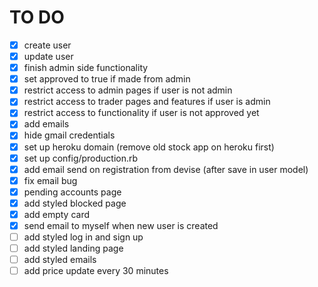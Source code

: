 # TO DO

- [x] create user
- [x] update user
- [x] finish admin side functionality
- [x] set approved to true if made from admin
- [x] restrict access to admin pages if user is not admin
- [x] restrict access to trader pages and features if user is admin
- [x] restrict access to functionality if user is not approved yet
- [x] add emails
- [x] hide gmail credentials
- [x] set up heroku domain (remove old stock app on heroku first)
- [x] set up config/production.rb
- [x] add email send on registration from devise (after save in user model)
- [x] fix email bug
- [x] pending accounts page
- [x] add styled blocked page
- [x] add empty card
- [x] send email to myself when new user is created
- [ ] add styled log in and sign up
- [ ] add styled landing page
- [ ] add styled emails
- [ ] add price update every 30 minutes

